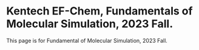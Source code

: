# Kentech EF-Chem, Fundamentals of Molecular Simulation, 2023 Fall.
This page is for Fundamental of Molecular Simulation, 2023 Fall.

